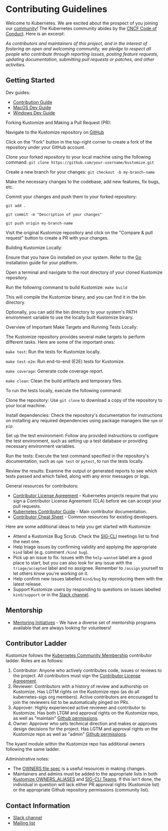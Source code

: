 [SIG-CLI]: https://github.com/kubernetes/community/tree/master/sig-cli
[Slack channel]: https://kubernetes.slack.com/messages/kustomize
[Mailing list]: https://groups.google.com/forum/#!forum/kubernetes-sig-cli

[OWNERS file spec]: https://github.com/kubernetes/community/blob/master/contributors/guide/owners.md
[Kustomize OWNERS_ALIASES]: https://github.com/kubernetes-sigs/kustomize/blob/8049f7b1af52e8a7ec26faf6cf714f560d0043c5/OWNERS_ALIASES
[SIG-CLI Teams]: https://github.com/kubernetes/org/blob/main/config/kubernetes-sigs/sig-cli/teams.yaml
[Github permissions]: https://docs.github.com/en/organizations/managing-access-to-your-organizations-repositories/repository-permission-levels-for-an-organization#repository-access-for-each-permission-level

[Contributor License Agreement]: https://git.k8s.io/community/CLA.md
[Kubernetes Contributor Guide]: http://git.k8s.io/community/contributors/guide
[Contributor Cheat Sheet]: https://git.k8s.io/community/contributors/guide/contributor-cheatsheet/README.md
[CNCF Code of Conduct]: https://github.com/cncf/foundation/blob/master/code-of-conduct.md
[Kubernetes Community Membership]: https://github.com/kubernetes/community/blob/master/community-membership.md

[Contribution Guide]: https://kubectl.docs.kubernetes.io/contributing/kustomize/
[MacOS Dev Guide]: https://kubectl.docs.kubernetes.io/contributing/kustomize/mac/
[Windows Dev Guide]: https://kubectl.docs.kubernetes.io/contributing/kustomize/windows/

# Contributing Guidelines

Welcome to Kubernetes. We are excited about the prospect of you joining our [community](https://github.com/kubernetes/community)! The Kubernetes community abides by the [CNCF Code of Conduct]. Here is an excerpt:

_As contributors and maintainers of this project, and in the interest of fostering an open and welcoming community, we pledge to respect all people who contribute through reporting issues, posting feature requests, updating documentation, submitting pull requests or patches, and other activities._

## Getting Started

Dev guides:

- [Contribution Guide]
- [MacOS Dev Guide]
- [Windows Dev Guide]


Forking Kustomize and Making a Pull Request (PR):


Navigate to the Kustomize repository on [GitHub](https://github.com/kubernetes-sigs/kustomize)

Click on the "Fork" button in the top-right corner to create a fork of the repository under your GitHub account.

Clone your forked repository to your local machine using the following command: `git clone https://github.com/your-username/kustomize.git`

Create a new branch for your changes: `git checkout -b my-branch-name`

Make the necessary changes to the codebase, add new features, fix bugs, etc.

Commit your changes and push them to your forked repository:

`git add .`

`git commit -m "Description of your changes"`

`git push origin my-branch-name`

Visit the original Kustomize repository and click on the "Compare & pull request" button to create a PR with your changes.



Building Kustomize Locally:



Ensure that you have Go installed on your system. Refer to the [Go](https://golang.org/doc/install) installation guide for your platform.

Open a terminal and navigate to the root directory of your cloned Kustomize repository.

Run the following command to build Kustomize: `make build`

This will compile the Kustomize binary, and you can find it in the bin directory.

Optionally, you can add the bin directory to your system's PATH environment variable to use the locally built Kustomize binary.



Overview of Important Make Targets and Running Tests Locally:


The Kustomize repository provides several make targets to perform different tasks. Here are some of the important ones:

`make test`: Run the tests for Kustomize locally.

`make test-e2e`: Run end-to-end (E2E) tests for Kustomize.

`make coverage`: Generate code coverage report.

`make clean`: Clean the build artifacts and temporary files.

To run the tests locally, execute the following command:

Clone the repository: Use `git clone` to download a copy of the repository to your local machine.

Install dependencies: Check the repository's documentation for instructions on installing any required dependencies using package managers like `npm` or `pip`.

Set up the test environment: Follow any provided instructions to configure the test environment, such as setting up a test database or providing necessary environment variables.

Run the tests: Execute the test command specified in the repository's documentation, such as `npm test` or `pytest`, to run the tests locally.

Review the results: Examine the output or generated reports to see which tests passed and which failed, along with any error messages or logs.

General resources for contributors:

- [Contributor License Agreement] - Kubernetes projects require that you sign a Contributor License Agreement (CLA) before we can accept your pull requests.
- [Kubernetes Contributor Guide] - Main contributor documentation.
- [Contributor Cheat Sheet] - Common resources for existing developers.

Here are some additional ideas to help you get started with Kustomize:
- Attend a Kustomize Bug Scrub. Check the [SIG-CLI] meetings list to find the next one.
- Help triage issues by confirming validity and applying the appropriate `kind` label (e.g. comment `/kind bug`).
- Pick up an issue to fix. Issues with the `help-wanted` label are a good place to start, but you can also look for any issue with the `triage/accepted` label and no assignee. Remember to `/assign` yourself to let others know you're working on it.
- Help confirm new issues labelled `kind/bug` by reproducing them with the latest release.
- Support Kustomize users by responding to questions on issues labelled `kind/support` or in the [Slack channel].

## Mentorship

- [Mentoring Initiatives](https://git.k8s.io/community/mentoring) - We have a diverse set of mentorship programs available that are always looking for volunteers!

## Contributor Ladder

Kustomize follows the [Kubernetes Community Membership] contributor ladder. Roles are as follows:

1. Contributor: Anyone who actively contributes code, issues or reviews to the project. All contributors must sign the [Contributor License Agreement].
1. Reviewer: Contributors with a history of review and authorship on Kustomize. Has LGTM rights on the Kustomize repo (as do all kubernetes-sigs org members). Active contributors are encouraged to join the reviewers list to be automatically pinged on PRs.
1. Approver: Highly experienced active reviewer and contributor to Kustomize. Has both LTGM and approval rights on the Kustomize repo, as well as "maintain" [Github permissions].
1. Owner: Approver who sets technical direction and makes or approves design decisions for the project. Has LGTM and approval rights on the Kustomize repo as well as "admin" [Github permissions].

The kyaml module within the Kustomize repo has additional owners following the same ladder.

Administrative notes:

- The [OWNERS file spec] is a useful resources in making changes.
- Maintainers and admins must be added to the appropriate lists in both [Kustomize OWNERS_ALIASES] and [SIG-CLI Teams]. If this isn't done, the individual in question will lack either PR approval rights (Kustomize list) or the appropriate Github repository permissions (community list).


## Contact Information

- [Slack channel]
- [Mailing list]
